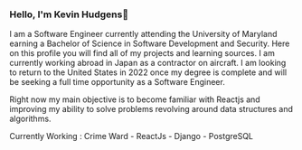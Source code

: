### Hello, I'm Kevin Hudgens👋

I am a Software Engineer currently attending the University of Maryland earning a Bachelor of Science in Software Development and Security. Here on this profile you will find all of my projects and learning sources. I am currently working abroad in Japan as a contractor on aircraft. I am looking to return to the United States in 2022 once my degree is complete and will be seeking a full time opportunity as a Software Engineer.

Right now my main objective is to become familiar with Reactjs and improving my ability to solve problems revolving around data structures and algorithms.

Currently Working : Crime Ward 
        - ReactJs
        - Django
        - PostgreSQL
